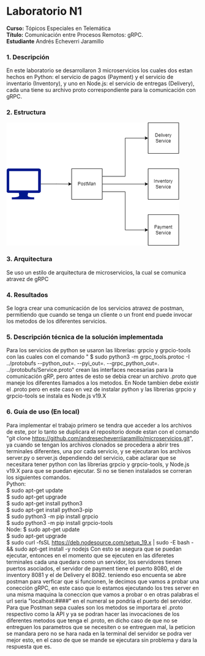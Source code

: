 # **Laboratorio N1**
**Curso:** Tópicos Especiales en Telemática <br>
**Título:** Comunicación entre Procesos Remotos: gRPC.<br>
**Estudiante** Andrés Echeverri Jaramillo<br>
### **1. Descripción**
En este laboratorio se desarrollaron 3 microservicios los cuales dos estan hechos en Python: el servicio de pagos (Payment) y el servicio de inventario (Inventory), y uno en Node.js: el servicio de entregas (Delivery), cada una tiene su archivo proto correspondiente para la comunicación con gRPC.

### **2. Estructura**
![Estructura](Estructura.png)

### **3. Arquitectura**
Se uso un estilo de arquitectura de microservicios, la cual se comunica atravez de gRPC <br />
### **4. Resultados**
Se logra crear una comunicación de los servicios atravez de postman, permitiendo que cuando se tenga un cliente o un front end puede invocar los metodos de los diferentes servicios.<br />
### **5. Descripción técnica de la solución implementada**
Para los servicios de python se usaron las librerias: grpcio y grpcio-tools con las cuales con el comando " $ sudo python3 -m grpc_tools.protoc -I ../protobufs --python_out=. --pyi_out=. --grpc_python_out=. ../protobufs/Service.proto" crean las interfaces necesarias para la comunicación gRP, pero antes de esto se debia crear un archivo .proto que maneje los diferentes llamados a los metodos. En Node tambien debe existir el .proto pero en este caso en vez de instalar python y las librerias grpcio y grpcio-tools se instala es Node.js v19.X <br />
### **6. Guía de uso (En local)**
Para implementar el trabajo primero se tendra que acceder a los archivos de este, por lo tanto se duplicara el repositorio donde estan con el comando "git clone https://github.com/andresecheverrijaramillo/microservicios.git", ya cuando se tengan los archivos clonados se procedera a abrir tres terminales diferentes, una por cada servicio, y se ejecutaran los archivos server.py o server.js dependiendo del servicio, cabe aclarar que se necesitara tener python con las librerias grpcio y grpcio-tools, y Node.js v19.X para que se puedan ejecutar. Si no se tienen instalados se correran los siguientes comandos. <br />
Python: <br />
$ sudo apt-get update <br />
$ sudo apt-get upgrade <br />
$ sudo apt-get install python3 <br />
$ sudo apt-get install python3-pip <br />
$ sudo python3 -m pip install grpcio <br />
$ sudo python3 -m pip install grpcio-tools <br />
Node:
$ sudo apt-get update <br />
$ sudo apt-get upgrade <br />
$ sudo curl -fsSL https://deb.nodesource.com/setup_19.x | sudo -E bash - && sudo apt-get install -y nodejs
Con esto se asegura que se puedan ejecutar, entonces en el momento que se ejecuten en las diferetes terminales cada una quedara como un servidor, los servidores tienen puertos asociados, el servidor de payment tiene el puerto 8080, el de inventory 8081 y el de Delivery el 8082. teniendo eso encuenta se abre postman para verficar que si funcionen, le decimos que vamos a probar una conección gRPC, en este caso que lo estamos ejecutando los tres server en una misma maquina la coneccion que vamos a probar o en otras palabras el url seria "localhost:####" en el numeral se pondria el puerto del servidor. Para que Postman sepa cuales son los metodos se importara el .proto respectivo como la API y ya se podran hacer las invocaciones de los diferentes metodos que tenga el .proto, en dicho caso de que no se entreguen los parametros que se necesiten o se entreguen mal, la peticion se mandara pero no se hara nada en la terminal del servidor se podra ver mejor esto, en el caso de que se mande se ejecutara sin problema y dara la respuesta que es.